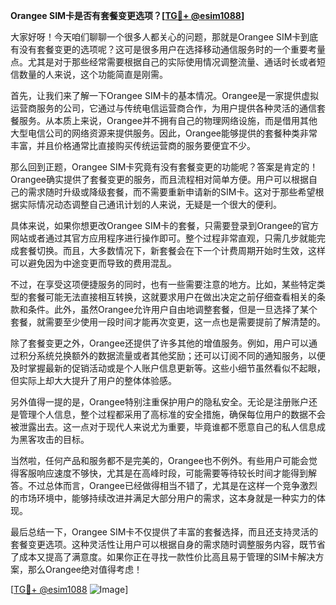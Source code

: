 **Orangee SIM卡是否有套餐变更选项？[[TG💪+ @esim1088](https://t.me/s/esim1088)]**

大家好呀！今天咱们聊聊一个很多人都关心的问题，那就是Orangee SIM卡到底有没有套餐变更的选项呢？这可是很多用户在选择移动通信服务时的一个重要考量点。尤其是对于那些经常需要根据自己的实际使用情况调整流量、通话时长或者短信数量的人来说，这个功能简直是刚需。

首先，让我们来了解一下Orangee SIM卡的基本情况。Orangee是一家提供虚拟运营商服务的公司，它通过与传统电信运营商合作，为用户提供各种灵活的通信套餐服务。从本质上来说，Orangee并不拥有自己的物理网络设施，而是借用其他大型电信公司的网络资源来提供服务。因此，Orangee能够提供的套餐种类非常丰富，并且价格通常比直接购买传统运营商的服务要便宜不少。

那么回到正题，Orangee SIM卡究竟有没有套餐变更的功能呢？答案是肯定的！Orangee确实提供了套餐变更的服务，而且流程相对简单方便。用户可以根据自己的需求随时升级或降级套餐，而不需要重新申请新的SIM卡。这对于那些希望根据实际情况动态调整自己通讯计划的人来说，无疑是一个很大的便利。

具体来说，如果你想更改Orangee SIM卡的套餐，只需要登录到Orangee的官方网站或者通过其官方应用程序进行操作即可。整个过程非常直观，只需几步就能完成套餐切换。而且，大多数情况下，新套餐会在下一个计费周期开始时生效，这样可以避免因为中途变更而导致的费用混乱。

不过，在享受这项便捷服务的同时，也有一些需要注意的地方。比如，某些特定类型的套餐可能无法直接相互转换，这就要求用户在做出决定之前仔细查看相关的条款和条件。此外，虽然Orangee允许用户自由地调整套餐，但是一旦选择了某个套餐，就需要至少使用一段时间才能再次变更，这一点也是需要提前了解清楚的。

除了套餐变更之外，Orangee还提供了许多其他的增值服务。例如，用户可以通过积分系统兑换额外的数据流量或者其他奖励；还可以订阅不同的通知服务，以便及时掌握最新的促销活动或是个人账户信息更新等。这些小细节虽然看似不起眼，但实际上却大大提升了用户的整体体验感。

另外值得一提的是，Orangee特别注重保护用户的隐私安全。无论是注册账户还是管理个人信息，整个过程都采用了高标准的安全措施，确保每位用户的数据不会被泄露出去。这一点对于现代人来说尤为重要，毕竟谁都不愿意自己的私人信息成为黑客攻击的目标。

当然啦，任何产品和服务都不是完美的，Orangee也不例外。有些用户可能会觉得客服响应速度不够快，尤其是在高峰时段，可能需要等待较长时间才能得到解答。不过总体而言，Orangee已经做得相当不错了，尤其是在这样一个竞争激烈的市场环境中，能够持续改进并满足大部分用户的需求，这本身就是一种实力的体现。

最后总结一下，Orangee SIM卡不仅提供了丰富的套餐选择，而且还支持灵活的套餐变更选项。这种灵活性让用户可以根据自身的需求随时调整服务内容，既节省了成本又提高了满意度。如果你正在寻找一款性价比高且易于管理的SIM卡解决方案，那么Orangee绝对值得考虑！

[[TG💪+ @esim1088](https://t.me/s/esim1088) ![Image](https://i.postimg.cc/4NQfJmqS/Snipaste-2025-05-13-00-14-12.png)]